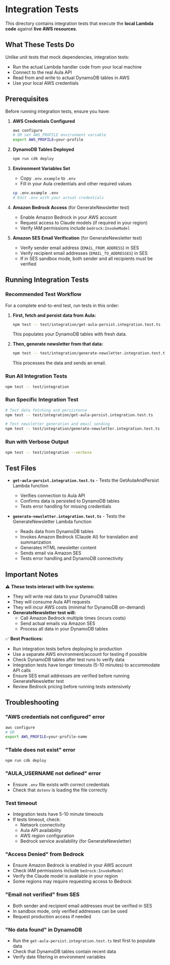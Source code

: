 # Integration Tests

This directory contains integration tests that execute the **local Lambda code** against **live AWS resources**.

## What These Tests Do

Unlike unit tests that mock dependencies, integration tests:
- Run the actual Lambda handler code from your local machine
- Connect to the real Aula API
- Read from and write to actual DynamoDB tables in AWS
- Use your local AWS credentials

## Prerequisites

Before running integration tests, ensure you have:

1. **AWS Credentials Configured**
   ```bash
   aws configure
   # OR set AWS_PROFILE environment variable
   export AWS_PROFILE=your-profile
   ```

2. **DynamoDB Tables Deployed**
   ```bash
   npm run cdk deploy
   ```

3. **Environment Variables Set**
   - Copy `.env.example` to `.env`
   - Fill in your Aula credentials and other required values
   ```bash
   cp .env.example .env
   # Edit .env with your actual credentials
   ```

4. **Amazon Bedrock Access** (for GenerateNewsletter test)
   - Enable Amazon Bedrock in your AWS account
   - Request access to Claude models (if required in your region)
   - Verify IAM permissions include `bedrock:InvokeModel`

5. **Amazon SES Email Verification** (for GenerateNewsletter test)
   - Verify sender email address (`EMAIL_FROM_ADDRESS`) in SES
   - Verify recipient email addresses (`EMAIL_TO_ADDRESSES`) in SES
   - If in SES sandbox mode, both sender and all recipients must be verified

## Running Integration Tests

### Recommended Test Workflow

For a complete end-to-end test, run tests in this order:

1. **First, fetch and persist data from Aula:**
   ```bash
   npm test -- test/integration/get-aula-persist.integration.test.ts
   ```
   This populates your DynamoDB tables with fresh data.

2. **Then, generate newsletter from that data:**
   ```bash
   npm test -- test/integration/generate-newsletter.integration.test.ts
   ```
   This processes the data and sends an email.

### Run All Integration Tests
```bash
npm test -- test/integration
```

### Run Specific Integration Test
```bash
# Test data fetching and persistence
npm test -- test/integration/get-aula-persist.integration.test.ts

# Test newsletter generation and email sending
npm test -- test/integration/generate-newsletter.integration.test.ts
```

### Run with Verbose Output
```bash
npm test -- test/integration --verbose
```

## Test Files

- **`get-aula-persist.integration.test.ts`** - Tests the GetAulaAndPersist Lambda function
  - Verifies connection to Aula API
  - Confirms data is persisted to DynamoDB tables
  - Tests error handling for missing credentials

- **`generate-newsletter.integration.test.ts`** - Tests the GenerateNewsletter Lambda function
  - Reads data from DynamoDB tables
  - Invokes Amazon Bedrock (Claude AI) for translation and summarization
  - Generates HTML newsletter content
  - Sends email via Amazon SES
  - Tests error handling and DynamoDB connectivity

## Important Notes

⚠️ **These tests interact with live systems:**
- They will write real data to your DynamoDB tables
- They will consume Aula API requests
- They will incur AWS costs (minimal for DynamoDB on-demand)
- **GenerateNewsletter test will:**
  - Call Amazon Bedrock multiple times (incurs costs)
  - Send actual emails via Amazon SES
  - Process all data in your DynamoDB tables

✅ **Best Practices:**
- Run integration tests before deploying to production
- Use a separate AWS environment/account for testing if possible
- Check DynamoDB tables after test runs to verify data
- Integration tests have longer timeouts (5-10 minutes) to accommodate API calls
- Ensure SES email addresses are verified before running GenerateNewsletter test
- Review Bedrock pricing before running tests extensively

## Troubleshooting

### "AWS credentials not configured" error
```bash
aws configure
# OR
export AWS_PROFILE=your-profile-name
```

### "Table does not exist" error
```bash
npm run cdk deploy
```

### "AULA_USERNAME not defined" error
- Ensure `.env` file exists with correct credentials
- Check that `dotenv` is loading the file correctly

### Test timeout
- Integration tests have 5-10 minute timeouts
- If tests timeout, check:
  - Network connectivity
  - Aula API availability
  - AWS region configuration
  - Bedrock service availability (for GenerateNewsletter)

### "Access Denied" from Bedrock
- Ensure Amazon Bedrock is enabled in your AWS account
- Check IAM permissions include `bedrock:InvokeModel`
- Verify the Claude model is available in your region
- Some regions may require requesting access to Bedrock

### "Email not verified" from SES
- Both sender and recipient email addresses must be verified in SES
- In sandbox mode, only verified addresses can be used
- Request production access if needed

### "No data found" in DynamoDB
- Run the `get-aula-persist.integration.test.ts` test first to populate data
- Check that DynamoDB tables contain recent data
- Verify date filtering in environment variables
